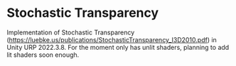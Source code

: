 # Stochastic Transparency
Implementation of Stochastic Transparency (https://luebke.us/publications/StochasticTransparency_I3D2010.pdf) in Unity URP 2022.3.8.
For the moment only has unlit shaders, planning to add lit shaders soon enough.
